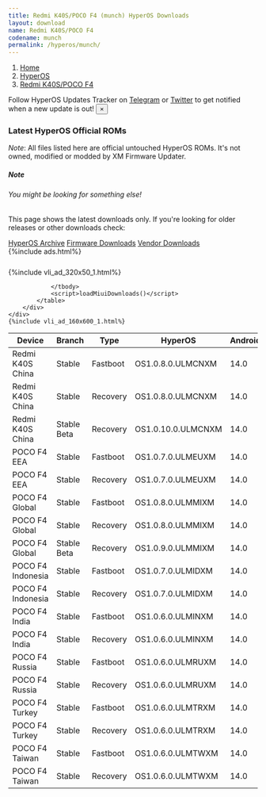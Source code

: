 ```yaml
---
title: Redmi K40S/POCO F4 (munch) HyperOS Downloads
layout: download
name: Redmi K40S/POCO F4
codename: munch
permalink: /hyperos/munch/
---
```

<nav aria-label="breadcrumb">
    <ol class="breadcrumb">
        <li class="breadcrumb-item"><a href="/">Home</a></li>
        <li class="breadcrumb-item"><a href="/hyperos/">HyperOS</a></li>
        <li class="breadcrumb-item active" aria-current="page"><a href="/hyperos/munch/">Redmi K40S/POCO F4</a></li>
    </ol>
</nav>
<div class="alert alert-primary alert-dismissible fade show" role="alert">
    Follow HyperOS Updates Tracker on <a href="https://t.me/MIUIUpdatesTracker" class="alert-link">Telegram</a>
     or <a href="https://twitter.com/MiFwUpdater" class="alert-link">Twitter</a> to get notified when a new update is out!
    <button type="button" class="close" data-dismiss="alert" aria-label="Close">
        <span aria-hidden="true">&times;</span>
    </button>
</div>

### Latest HyperOS Official ROMs
*Note*: All files listed here are official untouched HyperOS ROMs. It's not owned, modified or modded by XM Firmware Updater.
<div class="card">
  <div class="card-body">
    <h5 class="card-title">Note</h5>
    <h6 class="card-subtitle mb-2 text-muted">You might be looking for something else!</h6>
    <p class="card-text">This page shows the latest downloads only.
     If you're looking for older releases or other downloads check:</p>
    <a href="/archive/hyperos/munch/" class="card-link">HyperOS Archive</a>
    <a href="/firmware/munch/" class="card-link">Firmware Downloads</a>
    <a href="/vendor/munch/" class="card-link">Vendor Downloads</a>
  </div>
</div>
{%include ads.html%}
<div class="row justify-content-center">
    <div class="col-10">
        <div class="table-responsive-md" style="margin-top: 25px;">
            {%include vli_ad_320x50_1.html%}
            <table id="miui" class="display dt-responsive nowrap compact table table-striped table-hover table-sm">
                <thead class="thead-dark">
                    <tr>
                        <th data-ref="device">Device</th>
                        <th data-ref="branch">Branch</th>
                        <th data-ref="type">Type</th>
                        <th data-ref="miui">HyperOS</th>
                        <th data-ref="android">Android</th>
                        <th data-ref="size">Size</th>
                        <th data-ref="size">Date</th>
                        <th data-ref="link">Link</th>
                    </tr>
                </thead>
                <tbody>
                <tr><td>Redmi K40S China</td><td>Stable</td><td>Fastboot</td><td>OS1.0.8.0.ULMCNXM</td><td>14.0</td><td>6.4 GB</td><td>2024-12-16</td><td><a href="/hyperos/munch/stable/OS1.0.8.0.ULMCNXM/">Download</a></td></tr>
<tr><td>Redmi K40S China</td><td>Stable</td><td>Recovery</td><td>OS1.0.8.0.ULMCNXM</td><td>14.0</td><td>5.4 GB</td><td>2025-01-03</td><td><a href="/hyperos/munch/stable/OS1.0.8.0.ULMCNXM/">Download</a></td></tr>
<tr><td>Redmi K40S China</td><td>Stable Beta</td><td>Recovery</td><td>OS1.0.10.0.ULMCNXM</td><td>14.0</td><td>5.4 GB</td><td>2025-04-10</td><td><a href="/hyperos/munch/stable beta/OS1.0.10.0.ULMCNXM/">Download</a></td></tr>
<tr><td>POCO F4 EEA</td><td>Stable</td><td>Fastboot</td><td>OS1.0.7.0.ULMEUXM</td><td>14.0</td><td>6.0 GB</td><td>2024-12-18</td><td><a href="/hyperos/munch/stable/OS1.0.7.0.ULMEUXM/">Download</a></td></tr>
<tr><td>POCO F4 EEA</td><td>Stable</td><td>Recovery</td><td>OS1.0.7.0.ULMEUXM</td><td>14.0</td><td>4.7 GB</td><td>2025-01-13</td><td><a href="/hyperos/munch/stable/OS1.0.7.0.ULMEUXM/">Download</a></td></tr>
<tr><td>POCO F4 Global</td><td>Stable</td><td>Fastboot</td><td>OS1.0.8.0.ULMMIXM</td><td>14.0</td><td>6.4 GB</td><td>2024-12-16</td><td><a href="/hyperos/munch/stable/OS1.0.8.0.ULMMIXM/">Download</a></td></tr>
<tr><td>POCO F4 Global</td><td>Stable</td><td>Recovery</td><td>OS1.0.8.0.ULMMIXM</td><td>14.0</td><td>4.7 GB</td><td>2025-01-03</td><td><a href="/hyperos/munch/stable/OS1.0.8.0.ULMMIXM/">Download</a></td></tr>
<tr><td>POCO F4 Global</td><td>Stable Beta</td><td>Recovery</td><td>OS1.0.9.0.ULMMIXM</td><td>14.0</td><td>4.7 GB</td><td>2025-04-12</td><td><a href="/hyperos/munch/stable beta/OS1.0.9.0.ULMMIXM/">Download</a></td></tr>
<tr><td>POCO F4 Indonesia</td><td>Stable</td><td>Fastboot</td><td>OS1.0.7.0.ULMIDXM</td><td>14.0</td><td>6.1 GB</td><td>2024-12-18</td><td><a href="/hyperos/munch/stable/OS1.0.7.0.ULMIDXM/">Download</a></td></tr>
<tr><td>POCO F4 Indonesia</td><td>Stable</td><td>Recovery</td><td>OS1.0.7.0.ULMIDXM</td><td>14.0</td><td>4.6 GB</td><td>2025-01-09</td><td><a href="/hyperos/munch/stable/OS1.0.7.0.ULMIDXM/">Download</a></td></tr>
<tr><td>POCO F4 India</td><td>Stable</td><td>Fastboot</td><td>OS1.0.6.0.ULMINXM</td><td>14.0</td><td>5.5 GB</td><td>2024-12-18</td><td><a href="/hyperos/munch/stable/OS1.0.6.0.ULMINXM/">Download</a></td></tr>
<tr><td>POCO F4 India</td><td>Stable</td><td>Recovery</td><td>OS1.0.6.0.ULMINXM</td><td>14.0</td><td>4.5 GB</td><td>2025-01-09</td><td><a href="/hyperos/munch/stable/OS1.0.6.0.ULMINXM/">Download</a></td></tr>
<tr><td>POCO F4 Russia</td><td>Stable</td><td>Fastboot</td><td>OS1.0.6.0.ULMRUXM</td><td>14.0</td><td>6.0 GB</td><td>2024-12-18</td><td><a href="/hyperos/munch/stable/OS1.0.6.0.ULMRUXM/">Download</a></td></tr>
<tr><td>POCO F4 Russia</td><td>Stable</td><td>Recovery</td><td>OS1.0.6.0.ULMRUXM</td><td>14.0</td><td>4.7 GB</td><td>2025-01-13</td><td><a href="/hyperos/munch/stable/OS1.0.6.0.ULMRUXM/">Download</a></td></tr>
<tr><td>POCO F4 Turkey</td><td>Stable</td><td>Fastboot</td><td>OS1.0.6.0.ULMTRXM</td><td>14.0</td><td>5.9 GB</td><td>2024-12-18</td><td><a href="/hyperos/munch/stable/OS1.0.6.0.ULMTRXM/">Download</a></td></tr>
<tr><td>POCO F4 Turkey</td><td>Stable</td><td>Recovery</td><td>OS1.0.6.0.ULMTRXM</td><td>14.0</td><td>4.6 GB</td><td>2025-01-13</td><td><a href="/hyperos/munch/stable/OS1.0.6.0.ULMTRXM/">Download</a></td></tr>
<tr><td>POCO F4 Taiwan</td><td>Stable</td><td>Fastboot</td><td>OS1.0.6.0.ULMTWXM</td><td>14.0</td><td>5.7 GB</td><td>2024-12-18</td><td><a href="/hyperos/munch/stable/OS1.0.6.0.ULMTWXM/">Download</a></td></tr>
<tr><td>POCO F4 Taiwan</td><td>Stable</td><td>Recovery</td><td>OS1.0.6.0.ULMTWXM</td><td>14.0</td><td>4.5 GB</td><td>2025-01-13</td><td><a href="/hyperos/munch/stable/OS1.0.6.0.ULMTWXM/">Download</a></td></tr>

                </tbody>
                <script>loadMiuiDownloads()</script>
            </table>
        </div>
    </div>
    {%include vli_ad_160x600_1.html%}
</div>
